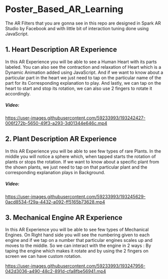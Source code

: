 # Poster_Based_AR_Learning
The AR Filters that you are gonna see in this repo are designed in Spark AR Studio by Facebook and with little bit of interaction tuning done using JavaScript.

## 1. Heart Description AR Experience
In this AR Experience you will be able to see a Human Heart with its parts labeled. You can also see the contraction and relaxation of Heart which is a Dynamic
Animation added using JavaScript. And if we want to know about a particular part in the heart we just need to tap on the particular name of the part for its 
Corresponding explanation to play. And lastly, we can tap on the heart to start and stop its rotation, we can also use 2 fingers to rotate it accordingly.
##### Video:

https://user-images.githubusercontent.com/59233993/193242427-006f272b-5650-49f3-a293-3d01344e646c.mp4

## 2. Plant Description AR Experience
In this AR Experience you will be able to see few types of rare Plants. In the middle you will notice a sphere which, when tapped starts the rotation of plants or stops the rotation. If we want to know about a specific plant from the shown plants, we just need to tap on that particular plant and the corresponding explanation plays in Background.
##### Video:

https://user-images.githubusercontent.com/59233993/193245629-0acd8534-f29a-4432-a092-ff5165b73628.mp4

## 3. Mechanical Engine AR Experience
In this AR Experience you will be able to see few types of Mechanical Engines. On Right hand side you will see the numbering given to each engine and if we tap on a number that particular engines scales up and moves to the middle. So we can interact with the engine in 2 ways : By taping the engine which makes it rotate and by using the 2 fingers on screen we can have custom rotation.

https://user-images.githubusercontent.com/59233993/193247956-042d3036-a490-48c2-891d-cfa8fbe56941.mp4

